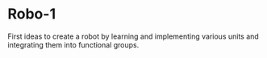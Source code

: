 # Robo-1
First ideas to create a robot by learning and implementing various units and integrating them into functional groups.
